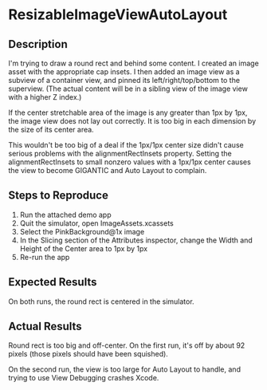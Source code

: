 ResizableImageViewAutoLayout
===


Description
---

I'm trying to draw a round rect and behind some content. I created an image asset with the appropriate cap insets. I then added an image view as a subview of a container view, and pinned its left/right/top/bottom to the superview. (The actual content will be in a sibling view of the image view with a higher Z index.)

If the center stretchable area of the image is any greater than 1px by 1px, the image view does not lay out correctly. It is too big in each dimension by the size of its center area.

This wouldn't be too big of a deal if the 1px/1px center size didn't cause serious problems with the alignmentRectInsets property. Setting the alignmentRectInsets to small nonzero values with a 1px/1px center causes the view to become GIGANTIC and Auto Layout to complain.

Steps to Reproduce
---

1. Run the attached demo app
2. Quit the simulator, open ImageAssets.xcassets
3. Select the PinkBackground@1x image
4. In the Slicing section of the Attributes inspector, change the Width and Height of the Center area to 1px by 1px
5. Re-run the app

Expected Results
---

On both runs, the round rect is centered in the simulator.


Actual Results
---

Round rect is too big and off-center. On the first run, it's off by about 92 pixels (those pixels should have been squished).

On the second run, the view is too large for Auto Layout to handle, and trying to use View Debugging crashes Xcode.